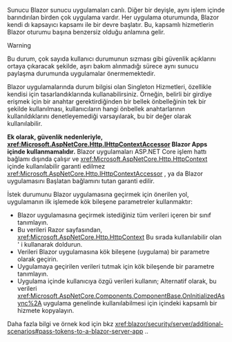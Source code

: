 Sunucu Blazor sunucu uygulamaları canlı. Diğer bir deyişle, aynı işlem içinde barındırılan birden çok uygulama vardır. Her uygulama oturumunda, Blazor kendi dı kapsayıcı kapsamı ile bir devre başlatır. Bu, kapsamlı hizmetlerin Blazor oturumu başına benzersiz olduğu anlamına gelir.

> [!WARNING]
> Bu durum, çok sayıda kullanıcı durumunun sızması gibi güvenlik açıklarını ortaya çıkaracak şekilde, aşırı bakım alınmadığı sürece aynı sunucu paylaşma durumunda uygulamalar önermemektedir.

Blazor uygulamalarında durum bilgisi olan Singleton Hizmetleri, özellikle kendisi için tasarlandıklarında kullanabilirsiniz. Örneğin, belirli bir girdiye erişmek için bir anahtar gerektirdiğinden bir bellek önbelleğinin tek bir şekilde kullanılması, kullanıcıların hangi önbellek anahtarlarının kullanıldıklarını denetleyemediği varsayılarak, bu bir değer olarak kullanılabilir.

**Ek olarak, güvenlik nedenleriyle, <xref:Microsoft.AspNetCore.Http.IHttpContextAccessor> Blazor Apps içinde kullanmamalıdır.** Blazor uygulamaları ASP.NET Core işlem hattı bağlamı dışında çalışır ve <xref:Microsoft.AspNetCore.Http.HttpContext> içinde kullanılabilir garanti edilmez <xref:Microsoft.AspNetCore.Http.IHttpContextAccessor> , ya da Blazor uygulamasını Başlatan bağlamını tutan garanti edilir.

İstek durumunu Blazor uygulamasına geçirmek için önerilen yol, uygulamanın ilk işlemede kök bileşene parametreler kullanmaktır:

* Blazor uygulamasına geçirmek istediğiniz tüm verileri içeren bir sınıf tanımlayın.
* Bu verileri Razor sayfasından, <xref:Microsoft.AspNetCore.Http.HttpContext> Bu sırada kullanılabilir olan ' i kullanarak doldurun.
* Verileri Blazor uygulamasına kök bileşene (uygulama) bir parametre olarak geçirin.
* Uygulamaya geçirilen verileri tutmak için kök bileşende bir parametre tanımlayın.
* Uygulama içinde kullanıcıya özgü verileri kullanın; Alternatif olarak, bu verileri <xref:Microsoft.AspNetCore.Components.ComponentBase.OnInitializedAsync%2A> uygulama genelinde kullanılabilmesi için içindeki kapsamlı bir hizmete kopyalayın.

Daha fazla bilgi ve örnek kod için bkz <xref:blazor/security/server/additional-scenarios#pass-tokens-to-a-blazor-server-app> ..
